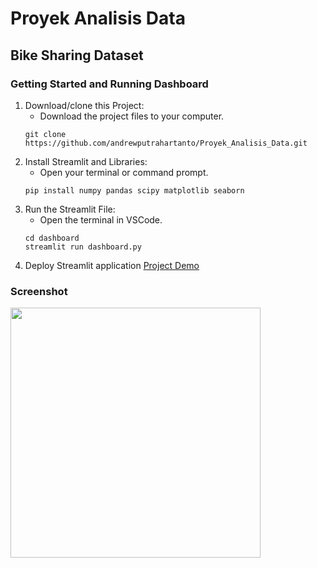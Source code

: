 # Proyek Analisis Data
## Bike Sharing Dataset

### Getting Started and Running Dashboard
1. Download/clone this Project:
    - Download the project files to your computer.
    ```
    git clone https://github.com/andrewputrahartanto/Proyek_Analisis_Data.git
    ```
2. Install Streamlit and Libraries:
    - Open your terminal or command prompt.
    ```
    pip install numpy pandas scipy matplotlib seaborn
    ```
3. Run the Streamlit File:
    - Open the terminal in VSCode.
    ```
    cd dashboard
    streamlit run dashboard.py
    ```
4. Deploy Streamlit application
<a href="https://andrewputrahartanto.streamlit.app/" target="_blank">Project Demo</a>

### Screenshot
<img src="./screenshot/ss1.png" width="400px">
